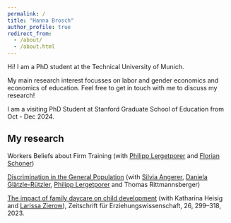 ```yaml
---
permalink: /
title: "Hanna Brosch"
author_profile: true
redirect_from: 
  - /about/
  - /about.html
---
```


Hi! I am a PhD student at the Technical University of Munich. 

My main research interest focusses on labor and gender economics and economics of education. Feel free to get in touch with me to discuss my research!

I am a visiting PhD Student at Stanford Graduate School of Education from Oct - Dec 2024. 


My research
------
Workers Beliefs about Firm Training (with [Philipp Lergetporer](https://sites.google.com/lergetporer.at/philipplergetporereconomics) and [Florian Schoner](https://www.ifo.de/schoner-f))

[Discrimination in the General Population](https://www.iza.org/publications/dp/16984/discrimination-in-the-general-population) (with [Silvia Angerer](https://sites.google.com/umit.at/silvia-angerer/home), [Daniela Glätzle-Rützler](https://sites.google.com/view/daniela-glaetzle-ruetzler/), [Philipp Lergetporer](https://sites.google.com/lergetporer.at/philipplergetporereconomics) and Thomas Rittmannsberger)

[The impact of family daycare on child development](https://link.springer.com/article/10.1007/s11618-023-01150-2) (with Katharina Heisig and [Larissa Zierow](https://sites.google.com/view/larissa-zierow/home?authuser=0)), Zeitschrift für Erziehungswissenschaft, 26, 299–318, 2023. 


